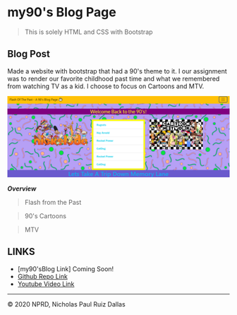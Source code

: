 # my90's Blog Page

> This is solely HTML and CSS with Bootstrap

## Blog Post

Made a website with bootstrap that had a 90's theme to it. I our assignment was to render our favorite childhood past time and what we remembered from watching TV as a kid. I choose to focus on Cartoons and MTV. 

![top logo](./photos/top.png)

***Overview***

> Flash from the Past

> 90's Cartoons

> MTV

## LINKS

- [my90'sBlog Link] Coming Soon!
- [Github Repo Link](https://github.com/nicholasd-uci/my90page)
- [Youtube Video Link](https://youtu.be/b8hc3MuRbb4)

- - -
© 2020 NPRD, Nicholas Paul Ruiz Dallas